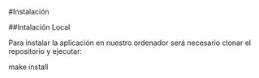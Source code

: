 #Instalación

##Intalación Local

Para instalar la aplicación en nuestro ordenador será necesario clonar el repositorio y ejecutar:

  make install
